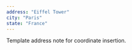 ```yaml
---
address: "Eiffel Tower"
city: "Paris"
state: "France"
---
```


Template address note for coordinate insertion.

